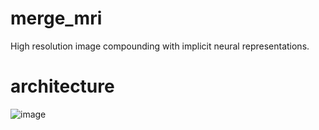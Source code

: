 # merge_mri
High resolution image compounding with implicit neural representations.

# architecture
![image](https://user-images.githubusercontent.com/40629249/179620670-df9b9f9c-efd0-42cc-ab09-926a5b9dff3e.png)
